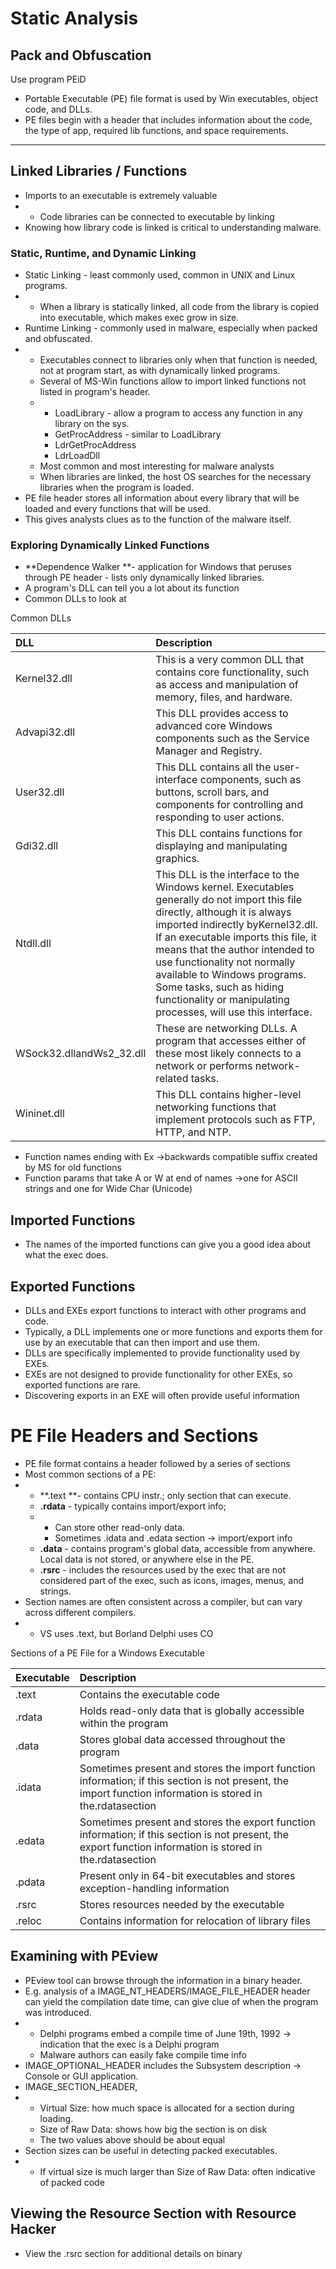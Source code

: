 # Static Analysis

## Pack and Obfuscation

Use program PEiD

* Portable Executable \(PE\) file format is used by Win executables, object code, and DLLs.
* PE files begin with a header that includes information about the code, the type of app, required lib functions, and space requirements.

---

## Linked Libraries / Functions

* Imports to an executable is extremely valuable
* * Code libraries can be connected to executable by
    linking
* Knowing how library code is linked is critical to understanding malware.

### Static, Runtime, and Dynamic Linking

* Static Linking - least commonly used, common in UNIX and Linux programs.
* * When a library is statically linked, all code from the library is copied into executable, which makes exec grow in size.
* Runtime Linking - commonly used in malware, especially when packed and obfuscated.
* * Executables connect to libraries only when that function is needed, not at program start, as with dynamically linked programs.
  * Several of MS-Win functions allow to import linked functions not listed in program's header.
  * * LoadLibrary - allow a program to access any function in any library on the sys.
    * GetProcAddress - similar to LoadLibrary
    * LdrGetProcAddress
    * LdrLoadDll
  * Most common and most interesting for malware analysts
  * When libraries are linked, the host OS searches for the necessary libraries when the program is loaded.
* PE file header stores all information about every library that will be loaded and every functions that will be used.
* This gives analysts clues as to the function of the malware itself.

### Exploring Dynamically Linked Functions

* **Dependence Walker **- application for Windows that peruses through PE header - lists only dynamically linked libraries.
* A program's DLL can tell you a lot about its function
* Common DLLs to look at

Common DLLs

| DLL | Description |
| :--- | :--- |
| Kernel32.dll | This is a very common DLL that contains core functionality, such as access and manipulation of memory, files, and hardware. |
| Advapi32.dll | This DLL provides access to advanced core Windows components such as the Service Manager and Registry. |
| User32.dll | This DLL contains all the user-interface components, such as buttons, scroll bars, and components for controlling and responding to user actions. |
| Gdi32.dll | This DLL contains functions for displaying and manipulating graphics. |
| Ntdll.dll | This DLL is the interface to the Windows kernel. Executables generally do not import this file directly, although it is always imported indirectly byKernel32.dll. If an executable imports this file, it means that the author intended to use functionality not normally available to Windows programs. Some tasks, such as hiding functionality or manipulating processes, will use this interface. |
| WSock32.dllandWs2\_32.dll | These are networking DLLs. A program that accesses either of these most likely connects to a network or performs network-related tasks. |
| Wininet.dll | This DLL contains higher-level networking functions that implement protocols such as FTP, HTTP, and NTP. |



* Function names ending with Ex -&gt;backwards compatible suffix created by MS for old functions
* Function params that take A or W at end of names -&gt;one for ASCII strings and one for Wide Char \(Unicode\)

## Imported Functions

* The names of the imported functions can give you a good idea about what the exec does.

## Exported Functions

* DLLs and EXEs export functions to interact with other programs and code.
* Typically, a DLL implements one or more functions and exports them for use by an executable that can then import and use them.
* DLLs are specifically implemented to provide functionality used by EXEs.
* EXEs are not designed to provide functionality for other EXEs, so exported functions are rare.
* Discovering exports in an EXE will often provide useful information

# PE File Headers and Sections

* PE file format contains a header followed by a series of sections
* Most common sections of a PE:
* * **.text **- contains CPU instr.; only section that can execute.
  * **.rdata** - typically contains import/export info;
  * * Can store other read-only data.
    * Sometimes .idata and .edata section -&gt; import/export info
  * **.data** - contains program's global data, accessible from anywhere. Local data is not stored, or anywhere else in the PE.
  * **.rsrc** - includes the resources used by the exec that are not considered part of the exec, such as icons, images, menus, and strings.
* Section names are often consistent across a compiler, but can vary across different compilers.
* * VS uses .text, but Borland Delphi uses CO

Sections of a PE File for a Windows Executable

| Executable | Description |
| :--- | :--- |
| .text | Contains the executable code |
| .rdata | Holds read-only data that is globally accessible within the program |
| .data | Stores global data accessed throughout the program |
| .idata | Sometimes present and stores the import function information; if this section is not present, the import function information is stored in the.rdatasection |
| .edata | Sometimes present and stores the export function information; if this section is not present, the export function information is stored in the.rdatasection |
| .pdata | Present only in 64-bit executables and stores exception-handling information |
| .rsrc | Stores resources needed by the executable |
| .reloc | Contains information for relocation of library files |

## Examining with PEview

* PEview tool can browse through the information in a binary header.
* E.g. analysis of a IMAGE\_NT\_HEADERS/IMAGE\_FILE\_HEADER header can yield the compilation date time, can give clue of when the program was introduced.
* * Delphi programs embed a compile time of June 19th, 1992 -&gt; indication that the exec is a Delphi program
  * Malware authors can easily fake compile time info
* IMAGE\_OPTIONAL\_HEADER includes the Subsystem description -&gt; Console or GUI application.
* IMAGE\_SECTION\_HEADER,
* * Virtual Size: how much space is allocated for a section during loading.
  * Size of Raw Data: shows how big the section is on disk
  * The two values above should be about equal
* Section sizes can be useful in detecting packed executables.
* * If virtual size is much larger than Size of Raw Data: often indicative of packed code

## Viewing the Resource Section with Resource Hacker

* View the .rsrc section for additional details on binary



